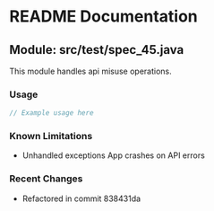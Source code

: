# README Documentation

## Module: src/test/spec_45.java

This module handles api misuse operations.

### Usage

```javascript
// Example usage here
```

### Known Limitations

- Unhandled exceptions App crashes on API errors

### Recent Changes

- Refactored in commit 838431da
